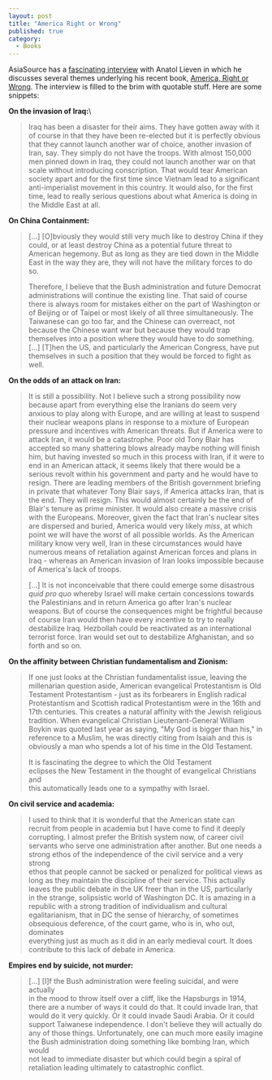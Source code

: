 ```yaml
---
layout: post
title: "America Right or Wrong"
published: true
category:
  - Books
---
```


AsiaSource has a [fascinating interview] with Anatol Lieven in which he
discusses several themes underlying his recent book, [America, Right or
Wrong]. The interview is filled to the brim with quotable stuff. Here
are some snippets:

**On the invasion of Iraq:**\

> Iraq has been a disaster for their aims. They have gotten away with it
> of course in that they have been re-elected but it is perfectly
> obvious that they cannot launch another war of choice, another
> invasion of Iran, say. They simply do not have the troops. With almost
> 150,000 men pinned down in Iraq, they could not launch another war on
> that scale without introducing conscription. That would tear American
> society apart and for the first time since Vietnam lead to a
> significant anti-imperialist movement in this country. It would also,
> for the first time, lead to really serious questions about what
> America is doing in the Middle East at all.

**On China Containment:**

> \[...\] \[O\]bviously they would still very much like to destroy China
> if they could, or at least destroy China as a potential future threat
> to American hegemony. But as long as they are tied down in the Middle
> East in the way they are, they will not have the military forces to do
> so.
>
> Therefore, I believe that the Bush administration and future Democrat
> administrations will continue the existing line. That said of course
> there is always room for mistakes either on the part of Washington or
> of Beijing or of Taipei or most likely of all three simultaneously.
> The Taiwanese can go too far, and the Chinese can overreact, not
> because the Chinese want war but because they would trap themselves
> into a position where they would have to do something. \[...\]
> \[T\]hen the US, and particularly the American Congress, have put
> themselves in such a position that they would be forced to fight as
> well.

**On the odds of an attack on Iran:**

> It is still a possibility. Not I believe such a strong possibility now
> because apart from everything else the Iranians do seem very anxious
> to play along with Europe, and are willing at least to suspend their
> nuclear weapons plans in response to a mixture of European pressure
> and incentives with American threats. But if America were to attack
> Iran, it would be a catastrophe. Poor old Tony Blair has accepted so
> many shattering blows already maybe nothing will finish him, but
> having invested so much in this process with Iran, if it were to end
> in an American attack, it seems likely that there would be a serious
> revolt within his government and party and he would have to resign.
> There are leading members of the British government briefing in
> private that whatever Tony Blair says, if America attacks Iran, that
> is the end. They will resign. This would almost certainly be the end
> of Blair's tenure as prime minister. It would also create a massive
> crisis with the Europeans. Moreover, given the fact that Iran's
> nuclear sites are dispersed and buried, America would very likely
> *miss*, at which point we will have the worst of all possible worlds.
> As the American military know very well, Iran in these circumstances
> would have numerous means of retaliation against American forces and
> plans in Iraq - whereas an American invasion of Iran looks impossible
> because of America's lack of troops.
>
> \[...\] It is not inconceivable that there could emerge some
> disastrous *quid pro quo* whereby Israel will make certain concessions
> towards the Palestinians and in return America go after Iran's nuclear
> weapons. But of course the consequences might be frightful because of
> course Iran would then have every incentive to try to really
> destabilize Iraq. Hezbollah could be reactivated as an international
> terrorist force. Iran would set out to destabilize Afghanistan, and so
> forth and so on.

**On the affinity between Christian fundamentalism and Zionism:**

> If one just looks at the Christian fundamentalist issue, leaving the
> millenarian question aside, American evangelical Protestantism is Old
> Testament Protestantism - just as its forbearers in English radical
> Protestantism and Scottish radical Protestantism were in the 16th and
> 17th centuries. This creates a natural affinity with the Jewish
> religious tradition. When evangelical Christian Lieutenant-General
> William Boykin was quoted last year as saying, "My God is bigger than
> his," in reference to a Muslim, he was directly citing from Isaiah and
> this is obviously a man who spends a lot of his time in the Old
> Testament.
>
> It is fascinating the degree to which the Old Testament\
> eclipses the New Testament in the thought of evangelical Christians
> and\
> this automatically leads one to a sympathy with Israel.

**On civil service and academia:**

> I used to think that it is wonderful that the American state can\
> recruit from people in academia but I have come to find it deeply\
> corrupting. I almost prefer the British system now, of career civil\
> servants who serve one administration after another. But one needs a\
> strong ethos of the independence of the civil service and a very
> strong\
> ethos that people cannot be sacked or penalized for political views
> as\
> long as they maintain the discipline of their service. This actually\
> leaves the public debate in the UK freer than in the US, particularly\
> in the strange, solipsistic world of Washington DC. It is amazing in
> a\
> republic with a strong tradition of individualism and cultural\
> egalitarianism, that in DC the sense of hierarchy, of sometimes\
> obsequious deference, of the court game, who is in, who out,
> dominates\
> everything just as much as it did in an early medieval court. It does\
> contribute to this lack of debate in America.

**Empires end by suicide, not murder:**

> \[...\] \[I\]f the Bush administration were feeling suicidal, and were
> actually\
> in the mood to throw itself over a cliff, like the Hapsburgs in 1914,\
> there are a number of ways it could do that. It could invade Iran,
> that\
> would do it very quickly. Or it could invade Saudi Arabia. Or it
> could\
> support Taiwanese independence. I don't believe they will actually do\
> any of those things. Unfortunately, one can much more easily imagine\
> the Bush administration doing something like bombing Iran, which
> would\
> not lead to immediate disaster but which could begin a spiral of\
> retaliation leading ultimately to catastrophic conflict.

  [fascinating interview]: http://www.asiasource.org/news/special_reports/lieven.cfm
    "America Right or Wrong: AsiaSource Interview with Anatol Lieven"
  [America, Right or Wrong]: http://http://www.amazon.com/exec/obidos/ASIN/0195168402/

